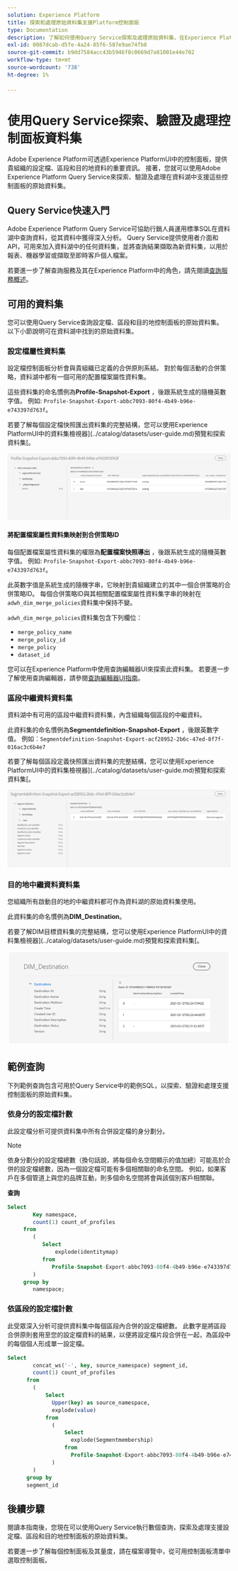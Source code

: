 ```yaml
---
solution: Experience Platform
title: 探索和處理原始資料集支援Platform控制面板
type: Documentation
description: 了解如何使用Query Service探索及處理原始資料集，在Experience Platform中支援設定檔、區段和目的地控制面板。
exl-id: 0087dcab-d5fe-4a24-85f6-587e9ae74fb8
source-git-commit: b9dd7584acc43b5946f8c0669d7a81001e44e702
workflow-type: tm+mt
source-wordcount: '738'
ht-degree: 1%

---
```


# 使用Query Service探索、驗證及處理控制面板資料集

Adobe Experience Platform可透過Experience PlatformUI中的控制面板，提供貴組織的設定檔、區段和目的地資料的重要資訊。 接著，您就可以使用Adobe Experience Platform Query Service來探索、驗證及處理在資料湖中支援這些控制面板的原始資料集。

## Query Service快速入門

Adobe Experience Platform Query Service可協助行銷人員運用標準SQL在資料湖中查詢資料，從其資料中獲得深入分析。 Query Service提供使用者介面和API，可用來加入資料湖中的任何資料集，並將查詢結果擷取為新資料集，以用於報表、機器學習或擷取至即時客戶個人檔案。

若要進一步了解查詢服務及其在Experience Platform中的角色，請先閱讀[查詢服務概述](../query-service/home.md)。

## 可用的資料集

您可以使用Query Service查詢設定檔、區段和目的地控制面板的原始資料集。 以下小節說明可在資料湖中找到的原始資料集。

### 設定檔屬性資料集

設定檔控制面板分析會與貴組織已定義的合併原則系結。 對於每個活動的合併策略，資料湖中都有一個可用的配置檔案屬性資料集。

這些資料集的命名慣例為&#x200B;**Profile-Snapshot-Export** ，後跟系統生成的隨機英數字值。 例如: `Profile-Snapshot-Export-abbc7093-80f4-4b49-b96e-e743397d763f`。

若要了解每個設定檔快照匯出資料集的完整結構，您可以使用Experience PlatformUI中的資料集檢視器](../catalog/datasets/user-guide.md)預覽和探索資料集[。

![](images/query/profile-attribute.png)

#### 將配置檔案屬性資料集映射到合併策略ID

每個配置檔案屬性資料集的權限為&#x200B;**配置檔案快照導出** ，後跟系統生成的隨機英數字值。 例如: `Profile-Snapshot-Export-abbc7093-80f4-4b49-b96e-e743397d763f`。

此英數字值是系統生成的隨機字串，它映射到貴組織建立的其中一個合併策略的合併策略ID。 每個合併策略ID與其相關配置檔案屬性資料集字串的映射在`adwh_dim_merge_policies`資料集中保持不變。

`adwh_dim_merge_policies`資料集包含下列欄位：

* `merge_policy_name`
* `merge_policy_id`
* `merge_policy`
* `dataset_id`

您可以在Experience Platform中使用查詢編輯器UI來探索此資料集。 若要進一步了解使用查詢編輯器，請參閱[查詢編輯器UI指南](../query-service/ui/user-guide.md)。

### 區段中繼資料資料集

資料湖中有可用的區段中繼資料資料集，內含組織每個區段的中繼資料。

此資料集的命名慣例為&#x200B;**Segmentdefinition-Snapshot-Export** ，後跟英數字值。 例如︰`Segmentdefinition-Snapshot-Export-acf28952-2b6c-47ed-8f7f-016ac3c6b4e7`

若要了解每個區段定義快照匯出資料集的完整結構，您可以使用Experience PlatformUI中的資料集檢視器](../catalog/datasets/user-guide.md)預覽和探索資料集[。

![](images/query/segment-metadata.png)

### 目的地中繼資料資料集

您組織所有啟動目的地的中繼資料都可作為資料湖的原始資料集使用。

此資料集的命名慣例為&#x200B;**DIM_Destination**。

若要了解DIM目標資料集的完整結構，您可以使用Experience PlatformUI中的資料集檢視器](../catalog/datasets/user-guide.md)預覽和探索資料集[。

![](images/query/destinations-metadata.png)

## 範例查詢

下列範例查詢包含可用於Query Service中的範例SQL，以探索、驗證和處理支援控制面板的原始資料集。

### 依身分的設定檔計數

此設定檔分析可提供資料集中所有合併設定檔的身分劃分。

>[!NOTE]
>
>依身分劃分的設定檔總數（換句話說，將每個命名空間顯示的值加總）可能高於合併的設定檔總數，因為一個設定檔可能有多個相關聯的命名空間。 例如，如果客戶在多個管道上與您的品牌互動，則多個命名空間將會與該個別客戶相關聯。

**查詢**

```sql
Select
        Key namespace,
        count(1) count_of_profiles
     from
        (
           Select
               explode(identitymap)
           from
              Profile-Snapshot-Export-abbc7093-80f4-4b49-b96e-e743397d763f
        )
     group by
        namespace;
```

### 依區段的設定檔計數

此受眾深入分析可提供資料集中每個區段內合併的設定檔總數。 此數字是將區段合併原則套用至您的設定檔資料的結果，以便將設定檔片段合併在一起，為區段中的每個個人形成單一設定檔。

```sql
Select          
        concat_ws('-', key, source_namespace) segment_id,
        count(1) count_of_profiles
      from
        (
            Select
              Upper(key) as source_namespace,
              explode(value)
            from
              (
                  Select
                    explode(Segmentmembership)
                  from
                    Profile-Snapshot-Export-abbc7093-80f4-4b49-b96e-e743397d763f
              )
        )
      group by
      segment_id
```

## 後續步驟

閱讀本指南後，您現在可以使用Query Service執行數個查詢，探索及處理支援設定檔、區段和目的地控制面板的原始資料集。

若要進一步了解每個控制面板及其量度，請在檔案導覽中，從可用控制面板清單中選取控制面板。
